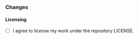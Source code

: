 ### Changes
<!-- Describe your commits and what they change. -->

  
<!-- If this pull request is related to any issues, please tag them below. -->

  
#### Licensing
<!-- Make sure you check both of these, otherwise your work might not be merged. -->
- [ ] I agree to license my work under the repository LICENSE.
